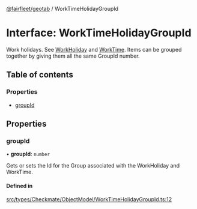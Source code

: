 [@fairfleet/geotab](../README.md) / WorkTimeHolidayGroupId

# Interface: WorkTimeHolidayGroupId

Work holidays. See
 [WorkHoliday](WorkHoliday.md) and [WorkTime](WorkTime.md). Items can be grouped
 together by giving them all the same GroupId number.

## Table of contents

### Properties

- [groupId](WorkTimeHolidayGroupId.md#groupid)

## Properties

### groupId

• **groupId**: `number`

Gets or sets the Id for the Group associated with the WorkHoliday and WorkTime.

#### Defined in

[src/types/Checkmate/ObjectModel/WorkTimeHolidayGroupId.ts:12](https://github.com/fairfleet/geotab/blob/b682f10/src/types/Checkmate/ObjectModel/WorkTimeHolidayGroupId.ts#L12)
